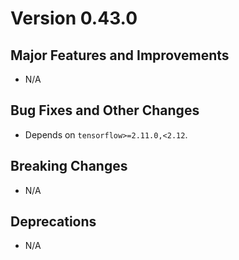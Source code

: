 # Version 0.43.0

## Major Features and Improvements

*   N/A

## Bug Fixes and Other Changes

*   Depends on `tensorflow>=2.11.0,<2.12`.

## Breaking Changes

*   N/A

## Deprecations

*   N/A


